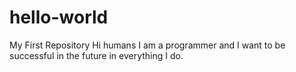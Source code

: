 # hello-world
My First Repository
Hi humans 
I am a programmer and I want to be successful in the future in everything I do.
